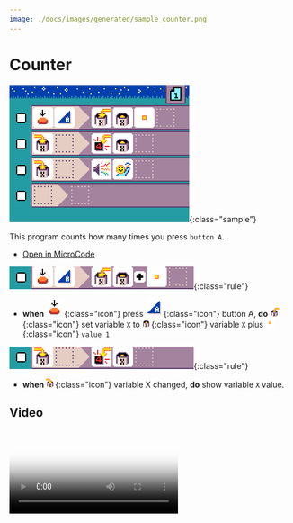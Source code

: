 ```yaml
---
image: ./docs/images/generated/sample_counter.png
---
```


# Counter

![counter program](../images/generated/sample_counter.png){:class="sample"}

This program counts how many times you press `button A`.

-  [Open in MicroCode](/microcode/#H4sIAMG4UGMAA4WPywqDMBBFfyl90OKii7YEO8EoNvGBS19lNFpBQe3XNxoX3XV1OTD3cqaY2Zg1VpvYYQNVdwZ1RU8NOmFLrrPH4AMYixF9AadoZjcvoCs/cWWbzyx37szVGynUZOaU4sIusrwU08+OuoEiPdR0ZV/S0TBZWUoYffGvY1ykcXG5VO8kmvpUOyy9MtxZzkP3FrfDYMUx6fWfYnErDrtt2/xnbs0NtInKWrdL90f0kO05HolTvbD0L5cvGfuL7ygBAAA=)

![when press button A, increment variable X](../images/generated/sample_counter_page_1_rule_1.png){:class="rule"}

-   **when** ![press](../images/generated/icon_S2.png){:class="icon"} press ![button A](../images/generated/icon_F3.png){:class="icon"} button A, **do** ![set variable X](../images/generated/icon_A9A.png){:class="icon"} set variable `X` to ![get variable X](../images/generated/icon_M20A.png){:class="icon"} variable `X` plus ![value 1](../images/generated/icon_M6.png){:class="icon"} `value 1`

![when press button A, increment variable X](../images/generated/sample_counter_page_1_rule_2.png){:class="rule"}

-   **when** ![variable X changed](../images/generated/icon_S9A.png){:class="icon"} variable X changed, **do** show variable `X` value.

## Video

<video class="sample" poster="../videos/counter.png" src="../videos/counter.mp4" controls="true"></video>
